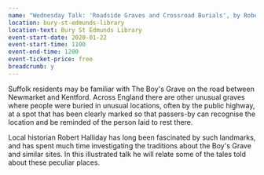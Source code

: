 ```yaml
---
name: "Wednesday Talk: 'Roadside Graves and Crossroad Burials', by Robert Halliday"
location: bury-st-edmunds-library
location-text: Bury St Edmunds Library
event-start-date: 2020-01-22
event-start-time: 1100
event-end-time: 1200
event-ticket-price: free
breadcrumb: y
---
```


Suffolk residents may be familiar with The Boy's Grave on the road between Newmarket and Kentford. Across England there are other unusual graves where people were buried in unusual locations, often by the public highway, at a spot that has been clearly marked so that passers-by can recognise the location and be reminded of the person laid to rest there.

Local historian Robert Halliday has long been fascinated by such landmarks, and has spent much time investigating the traditions about the Boy's Grave and similar sites. In this illustrated talk he will relate some of the tales told about these peculiar places.
